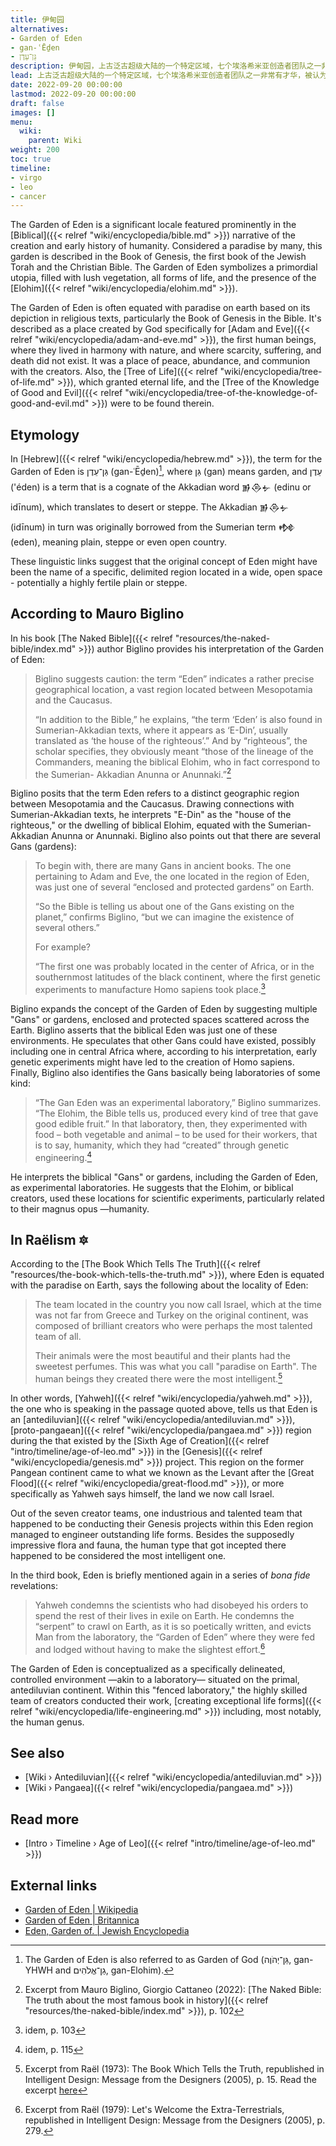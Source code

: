 ```yaml
---
title: 伊甸园
alternatives:
- Garden of Eden
- gan-ʿĒḏen
- גַּן־עֵדֶן
description: 伊甸园，上古泛古超级大陆的一个特定区域，七个埃洛希米亚创造者团队之一非常有才华，被认为创造了地球上的天堂。伊甸园是指伊甸园地区由埃洛希米亚研究人员运营的一个封闭的研究场所。
lead: 上古泛古超级大陆的一个特定区域，七个埃洛希米亚创造者团队之一非常有才华，被认为创造了地球上的天堂。伊甸园是指伊甸园地区由埃洛希米亚研究人员运营的一个封闭的研究场所。
date: 2022-09-20 00:00:00
lastmod: 2022-09-20 00:00:00
draft: false
images: []
menu:
  wiki:
    parent: Wiki
weight: 200
toc: true
timeline:
- virgo
- leo
- cancer
---
```


The Garden of Eden is a significant locale featured prominently in the [Biblical]({{< relref "wiki/encyclopedia/bible.md" >}}) narrative of the creation and early history of humanity. Considered a paradise by many, this garden is described in the Book of Genesis, the first book of the Jewish Torah and the Christian Bible. The Garden of Eden symbolizes a primordial utopia, filled with lush vegetation, all forms of life, and the presence of the [Elohim]({{< relref "wiki/encyclopedia/elohim.md" >}}).

The Garden of Eden is often equated with paradise on earth based on its depiction in religious texts, particularly the Book of Genesis in the Bible. It's described as a place created by God specifically for [Adam and Eve]({{< relref "wiki/encyclopedia/adam-and-eve.md" >}}), the first human beings, where they lived in harmony with nature, and where scarcity, suffering, and death did not exist. It was a place of peace, abundance, and communion with the creators. Also, the [Tree of Life]({{< relref "wiki/encyclopedia/tree-of-life.md" >}}), which granted eternal life, and the [Tree of the Knowledge of Good and Evil]({{< relref "wiki/encyclopedia/tree-of-the-knowledge-of-good-and-evil.md" >}}) were to be found therein.

## Etymology

In [Hebrew]({{< relref "wiki/encyclopedia/hebrew.md" >}}), the term for the Garden of Eden is גַּן־עֵדֶן (gan-ʿĒḏen)[^garden], where גַּן (gan) means garden, and עֵדֶן ('éden) is a term that is a cognate of the Akkadian word 𒂊𒁲𒉡 (edinu or idīnum), which translates to desert or steppe. The Akkadian 𒂊𒁲𒉡 (idīnum) in turn was originally borrowed from the Sumerian term 𒂔 (eden), meaning plain, steppe or even open country.

These linguistic links suggest that the original concept of Eden might have been the name of a specific, delimited region located in a wide, open space - potentially a highly fertile plain or steppe.

[^garden]: The Garden of Eden is also referred to as Garden of God (גַּן־יְהֹוֶה, gan-YHWH and גַן־אֱלֹהִים, gan-Elohim).

## According to Mauro Biglino

In his book [The Naked Bible]({{< relref "resources/the-naked-bible/index.md" >}}) author Biglino provides his interpretation of the Garden of Eden:

> Biglino suggests caution: the term “Eden” indicates a rather precise geographical location, a vast region located between Mesopotamia and the Caucasus.
>
> “In addition to the Bible,” he explains, “the term ‘Eden’ is also found in Sumerian-Akkadian texts, where it appears as ‘E-Din’, usually translated as ‘the house of the righteous’.” And by “righteous”, the scholar specifies, they obviously meant “those of the lineage of the Commanders, meaning the biblical Elohim, who in fact correspond to the Sumerian- Akkadian Anunna or Anunnaki.”[^caution]

Biglino posits that the term Eden refers to a distinct geographic region between Mesopotamia and the Caucasus. Drawing connections with Sumerian-Akkadian texts, he interprets "E-Din" as the "house of the righteous," or the dwelling of biblical Elohim, equated with the Sumerian-Akkadian Anunna or Anunnaki. Biglino also points out that there are several Gans (gardens):

> To begin with, there are many Gans in ancient books. The one pertaining to Adam and Eve, the one located in the region of Eden, was just one of several “enclosed and protected gardens” on Earth.
>
> “So the Bible is telling us about one of the Gans existing on the planet,” confirms Biglino, “but we can imagine the existence of several others.”
>
> For example?
>
> “The first one was probably located in the center of Africa, or in the southernmost latitudes of the black continent, where the first genetic experiments to manufacture Homo sapiens took place.[^africa]

Biglino expands the concept of the Garden of Eden by suggesting multiple "Gans" or gardens, enclosed and protected spaces scattered across the Earth. Biglino asserts that the biblical Eden was just one of these environments. He speculates that other Gans could have existed, possibly including one in central Africa where, according to his interpretation, early genetic experiments might have led to the creation of Homo sapiens. Finally, Biglino also identifies the Gans basically being laboratories of some kind:

> “The Gan Eden was an experimental laboratory,” Biglino summarizes. “The Elohim, the Bible tells us, produced every kind of tree that gave good edible fruit.” In that laboratory, then, they experimented with food – both vegetable and animal – to be used for their workers, that is to say, humanity, which they had “created” through genetic engineering.[^workers]

He interprets the biblical "Gans" or gardens, including the Garden of Eden, as experimental laboratories. He suggests that the Elohim, or biblical creators, used these locations for scientific experiments, particularly related to their magnus opus —humanity.

[^caution]: Excerpt from Mauro Biglino, Giorgio Cattaneo (2022): [The Naked Bible: The truth about the most famous book in history]({{< relref "resources/the-naked-bible/index.md" >}}), p. 102

[^africa]: idem, p. 103

[^workers]: idem, p. 115

## In Raëlism 🔯

According to the [The Book Which Tells The Truth]({{< relref "resources/the-book-which-tells-the-truth.md" >}}), where Eden is equated with the paradise on Earth, says the following about the locality of Eden:

> The team located in the country you now call Israel, which at the time was not far from Greece and Turkey on the original continent, was composed of brilliant creators who were perhaps the most talented team of all.
>
> Their animals were the most beautiful and their plants had the sweetest perfumes. This was what you call "paradise on Earth". The human beings they created there were the most intelligent.[^perfume]

In other words, [Yahweh]({{< relref "wiki/encyclopedia/yahweh.md" >}}), the one who is speaking in the passage quoted above, tells us that Eden is an [antediluvian]({{< relref "wiki/encyclopedia/antediluvian.md" >}}), [proto-pangaean]({{< relref "wiki/encyclopedia/pangaea.md" >}}) region during the that existed by the  [Sixth Age of Creation]({{< relref "intro/timeline/age-of-leo.md" >}}) in the [Genesis]({{< relref "wiki/encyclopedia/genesis.md" >}}) project. This region on the former Pangean continent came to what we known as the Levant after the [Great Flood]({{< relref "wiki/encyclopedia/great-flood.md" >}}), or more specifically as Yahweh says himself, the land we now call Israel.

Out of the seven creator teams, one industrious and talented team that happened to be conducting their Genesis projects within this Eden region managed to engineer outstanding life forms. Besides the supposedly impressive flora and fauna, the human type that got incepted there happened to be considered the most intelligent one.

In the third book, Eden is briefly mentioned again in a series of _bona fide_ revelations:

> Yahweh condemns the scientists who had disobeyed his orders to spend the rest of their lives in exile on Earth. He condemns the “serpent” to crawl on Earth, as it is so poetically written, and evicts Man from the laboratory, the “Garden of Eden” where they were fed and lodged without having to make the slightest effort.[^lab]

The Garden of Eden is conceptualized as a specifically delineated, controlled environment —akin to a laboratory— situated on the primal, antediluvian continent. Within this "fenced laboratory," the highly skilled team of creators conducted their work, [creating exceptional life forms]({{< relref "wiki/encyclopedia/life-engineering.md" >}}) including, most notably, the human genus.

[^perfume]: Excerpt from Raël (1973): The Book Which Tells the Truth, republished in Intelligent Design: Message from the Designers (2005), p. 15. Read the excerpt [here](https://wheelofheaven.github.io/rael-one-the-book-which-tells-the-truth/2_the_truth.html#genesis)

[^lab]: Excerpt from Raël (1979): Let's Welcome the Extra-Terrestrials, republished in Intelligent Design: Message from the Designers (2005), p. 279.

## See also

- [Wiki › Antediluvian]({{< relref "wiki/encyclopedia/antediluvian.md" >}})
- [Wiki › Pangaea]({{< relref "wiki/encyclopedia/pangaea.md" >}})

## Read more

- [Intro › Timeline › Age of Leo]({{< relref "intro/timeline/age-of-leo.md" >}})

## External links

- [Garden of Eden | Wikipedia](https://en.wikipedia.org/wiki/Garden_of_Eden)
- [Garden of Eden | Britannica](https://www.britannica.com/topic/Garden-of-Eden)
- [Eden, Garden of. | Jewish Encyclopedia](https://www.jewishencyclopedia.com/articles/5428-eden-garden-of)